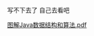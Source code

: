 








写不下去了 自己去看吧

[图解Java数据结构和算法.pdf](https://victorfengming.gitee.io/data_algorithm/%E5%B0%9A%E7%A1%85%E8%B0%B7%E5%9B%BE%E8%A7%A3Java%E6%95%B0%E6%8D%AE%E7%BB%93%E6%9E%84%E5%92%8C%E7%AE%97%E6%B3%95.pdf)

 


























